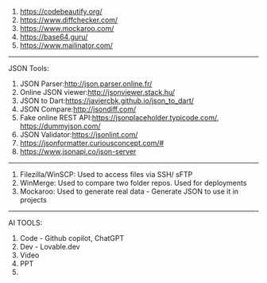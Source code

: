 1. https://codebeautify.org/
2. https://www.diffchecker.com/
3. https://www.mockaroo.com/
4. https://base64.guru/
5. https://www.mailinator.com/

---

JSON Tools:

1. JSON Parser:http://json.parser.online.fr/
2. Online JSON viewer:http://jsonviewer.stack.hu/
3. JSON to Dart:https://javiercbk.github.io/json_to_dart/
4. JSON Compare:http://jsondiff.com/
5. Fake online REST API:https://jsonplaceholder.typicode.com/, https://dummyjson.com/
6. JSON Validator:https://jsonlint.com/
7. https://jsonformatter.curiousconcept.com/#
8. https://www.jsonapi.co/json-server

---

1. Filezilla/WinSCP: Used to access files via SSH/ sFTP
2. WinMerge: Used to compare two folder repos. Used for deployments
3. Mockaroo: Used to generate real data - Generate JSON to use it in projects

---

AI TOOLS:

1. Code - Github copilot, ChatGPT
2. Dev - Lovable.dev
3. Video
4. PPT
5.
